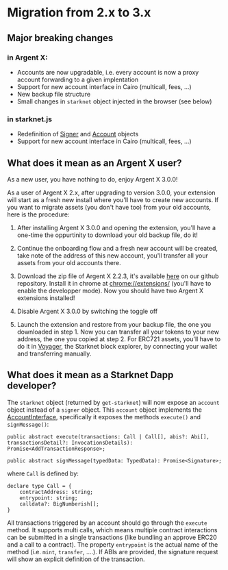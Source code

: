 # Migration from 2.x to 3.x

## Major breaking changes

### in Argent X:
* Accounts are now upgradable, i.e. every account is now a proxy account forwarding to a given implentation
* Support for new account interface in Cairo (multicall, fees, ...)
* New backup file structure
* Small changes in `starknet` object injected in the browser (see below)

### in starknet.js
* Redefinition of [Signer](https://github.com/0xs34n/starknet.js/blob/develop/src/signer/interface.ts) and [Account](https://github.com/0xs34n/starknet.js/blob/develop/src/account/interface.ts) objects
* Support for new account interface in Cairo (multicall, fees, ...)

## What does it mean as an Argent X user?

As a new user, you have nothing to do, enjoy Argent X 3.0.0!

As a user of Argent X 2.x, after upgrading to version 3.0.0, your extension will start as a fresh new install where you'll have to create new accounts. If you want to migrate assets (you don't have too) from your old accounts, here is the procedure:

1. After installing Argent X 3.0.0 and opening the extension, you'll have a one-time the oppurtinity to download your old backup file, do it!
   
2. Continue the onboarding flow and a fresh new account will be created, take note of the address of this new account, you'll transfer all your assets from your old accounts there.
   
3. Download the zip file of Argent X 2.2.3, it's available [here](https://github.com/argentlabs/argent-x/releases/download/v2.3.0/argent-extension-v2.3.0.zip) on our github repository. Install it in chrome at [chrome://extensions/](chrome://extensions/) (you'll have to enable the developper mode). Now you should have two Argent X extensions installed!
   
4. Disable Argent X 3.0.0 by switching the toggle off
   
5. Launch the extension and restore from your backup file, the one you downloaded in step 1. Now you can transfer all your tokens to your new address, the one you copied at step 2. For ERC721 assets, you'll have to do it in [Voyager](https://voyager.online/), the Starknet block explorer, by connecting your wallet and transferring manually.

## What does it mean as a Starknet Dapp developer?

The `starknet` object (returned by `get-starknet`) will now expose an `account` object instead of a `signer` object.
This `account` object implements the [AccountInterface](https://github.com/0xs34n/starknet.js/blob/develop/src/account/interface.ts), specifically it exposes the methods `execute()` and  `signMessage()`:

```
public abstract execute(transactions: Call | Call[], abis?: Abi[], transactionsDetail?: InvocationsDetails): Promise<AddTransactionResponse>;

public abstract signMessage(typedData: TypedData): Promise<Signature>;
```
where `Call` is defined by:
```
declare type Call = {
    contractAddress: string;
    entrypoint: string;
    calldata?: BigNumberish[];
}
```

All transactions triggered by an account should go through the `execute` method. It supports multi calls, which means multiple contract interactions can be submitted in a single transactions (like bundling an approve ERC20 and a call to a contract). The property `entrypoint` is the actual name of the method (i.e. `mint`, `transfer`, ....). If ABIs are provided, the signature request will show an explicit definition of the transaction.
